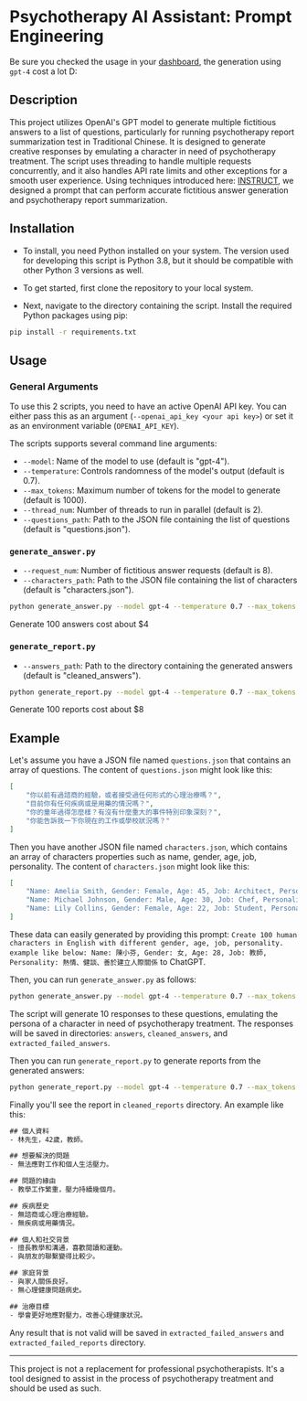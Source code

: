 # Psychotherapy AI Assistant: Prompt Engineering

Be sure you checked the usage in your [dashboard](https://platform.openai.com/account/usage), the generation using `gpt-4` cost a lot D:

## Description

This project utilizes OpenAI's GPT model to generate multiple fictitious answers to a list of questions, particularly for running psychotherapy report summarization test in Traditional Chinese. It is designed to generate creative responses by emulating a character in need of psychotherapy treatment. The script uses threading to handle multiple requests concurrently, and it also handles API rate limits and other exceptions for a smooth user experience.
Using techniques introduced here: [INSTRUCT](https://medium.com/@ickman/instruct-making-llms-do-anything-you-want-ff4259d4b91), we designed a prompt that can perform accurate fictitious answer generation and psychotherapy report summarization.

## Installation

- To install, you need Python installed on your system. The version used for developing this script is Python 3.8, but it should be compatible with other Python 3 versions as well.

- To get started, first clone the repository to your local system.
- Next, navigate to the directory containing the script. Install the required Python packages using pip:

```bash
pip install -r requirements.txt
```

## Usage

### General Arguments

To use this 2 scripts, you need to have an active OpenAI API key. You can either pass this as an argument (`--openai_api_key <your api key>`) or set it as an environment variable (`OPENAI_API_KEY`).

The scripts supports several command line arguments:

- `--model`: Name of the model to use (default is "gpt-4").
- `--temperature`: Controls randomness of the model's output (default is 0.7).
- `--max_tokens`: Maximum number of tokens for the model to generate (default is 1000).
- `--thread_num`: Number of threads to run in parallel (default is 2).
- `--questions_path`: Path to the JSON file containing the list of questions (default is "questions.json").

### `generate_answer.py`

- `--request_num`: Number of fictitious answer requests (default is 8).
- `--characters_path`: Path to the JSON file containing the list of characters (default is "characters.json").

```bash
python generate_answer.py --model gpt-4 --temperature 0.7 --max_tokens 1200 --thread_num 2 --request_num 8 --questions_path questions.json --characters_path characters.json --openai_api_key <your-api-key>
```

Generate 100 answers cost about $4

### `generate_report.py`

- `--answers_path`: Path to the directory containing the generated answers (default is "cleaned_answers").

```bash
python generate_report.py --model gpt-4 --temperature 0.7 --max_tokens 1000 --thread_num 2 --questions_path questions.json --answers_path ./cleaned_answers/ --openai_api_key <your-api-key>
```

Generate 100 reports cost about $8


## Example

Let's assume you have a JSON file named `questions.json` that contains an array of questions. The content of `questions.json` might look like this:

```json
[
    "你以前有過諮商的經驗，或者接受過任何形式的心理治療嗎？",
    "目前你有任何疾病或是用藥的情況嗎？",
    "你的童年過得怎麼樣？有沒有什麼重大的事件特別印象深刻？",
    "你能告訴我一下你現在的工作或學校狀況嗎？"
]
```

Then you have another JSON file named `characters.json`, which contains an array of characters properties such as name, gender, age, job, personality. The content of `characters.json` might look like this:

```json
[
    "Name: Amelia Smith, Gender: Female, Age: 45, Job: Architect, Personality: Detail-oriented, creative, introverted.",
    "Name: Michael Johnson, Gender: Male, Age: 30, Job: Chef, Personality: Passionate, outgoing, innovative.",
    "Name: Lily Collins, Gender: Female, Age: 22, Job: Student, Personality: Ambitious, diligent, friendly.",
]
```

These data can easily generated by providing this prompt: `Create 100 human characters in English with different gender, age, job, personality. example like below:
Name: 陳小芬, Gender: 女, Age: 28, Job: 教師, Personality: 熱情、健談、善於建立人際關係` to ChatGPT.

Then, you can run `generate_answer.py` as follows:

```bash
python generate_answer.py --model gpt-4 --temperature 0.7 --max_tokens 1000 --thread_num 2 --request_num 10 --questions_path questions.json --characters_path characters.json --openai_api_key <your_api_key>
```

The script will generate 10 responses to these questions, emulating the persona of a character in need of psychotherapy treatment. The responses will be saved in directories: `answers`, `cleaned_answers`, and `extracted_failed_answers`.

Then you can run `generate_report.py` to generate reports from the generated answers:

```bash
python generate_report.py --model gpt-4 --temperature 0.7 --max_tokens 1000 --thread_num 2 --questions_path questions.json --answers_path ./cleaned_answers/ --openai_api_key <your-api-key>
```

Finally you'll see the report in `cleaned_reports` directory. An example like this:

```txt
## 個人資料
- 林先生，42歲，教師。

## 想要解決的問題
- 無法應對工作和個人生活壓力。

## 問題的緣由
- 教學工作繁重，壓力持續幾個月。

## 疾病歷史
- 無諮商或心理治療經驗。
- 無疾病或用藥情況。

## 個人和社交背景
- 擅長教學和溝通，喜歡閱讀和運動。
- 與朋友的聯繫變得比較少。

## 家庭背景
- 與家人關係良好。
- 無心理健康問題病史。

## 治療目標
- 學會更好地應對壓力，改善心理健康狀況。
```

Any result that is not valid will be saved in `extracted_failed_answers` and `extracted_failed_reports` directory.

---

This project is not a replacement for professional psychotherapists. It's a tool designed to assist in the process of psychotherapy treatment and should be used as such.